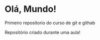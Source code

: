 # Olá, Mundo!
 Primeiro repositorio do curso de git e githab

 Repositório criado durante uma aula!
